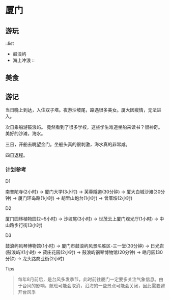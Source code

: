 # 厦门

## 游玩

::list

- 鼓浪屿
- 海上冲浪
::

## 美食

## 游记

当日晚上到达，入住双子塔。夜游沙坡尾，路遇很多美女。厦大因疫情，无法进入。

次日乘船游鼓浪屿。 竟然看到了很多学校，这些学生难道坐船来读书？很神奇。美好的沙滩，海水。

三日，开船去眺望金门。坐船头真的很刺激，海水真的非常咸。

四日返程。

### 计划参考

D1

南普陀寺(2小时) → 厦门大学(3小时) → 芙蓉隧道(30分钟) → 厦大白城沙滩(30分钟) → 厦门环岛路(1小时) → 胡里山炮台(1小时) → 曾厝垵(2小时)

D2

厦门园林植物园(2~5小时) → 沙坡尾(3小时) → 世茂云上厦门观光厅(1小时) → 中山路步行街(3小时)

D3

鼓浪屿风琴博物馆(1小时) → 厦门市鼓浪屿风景名胜区-三一堂(30分钟) → 日光岩(鼓浪屿)(1小时) → 菽庄花园(2小时) → 鼓浪屿钢琴博物馆(20分钟) → 皓月园(30分钟) → 龙头路商业街(2小时)

Tips
> 每年8月前后，是台风多发季节，此时前往厦门一定要多关注气象信息。由于台风的影响，航班可能会取消，沿海的一些景点可能会关闭，因此需要避开台风季
